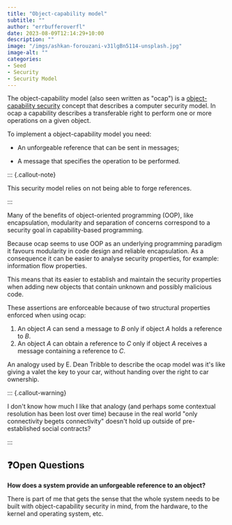 ```yaml
---
title: "Object-capability model"
subtitle: ""
author: "errbufferoverfl"
date: 2023-08-09T12:14:29+10:00
description: ""
image: "/imgs/ashkan-forouzani-v31lgBn5114-unsplash.jpg"
image-alt: ""
categories:
- Seed
- Security
- Security Model
---
```

The object-capability model (also seen written as "ocap") is a [object-capability security](object-capability%20security) concept that describes a computer security model. In ocap a capability describes a transferable right to perform one or more operations on a given object.

To implement a object-capability model you need:

- An unforgeable reference that can be sent in messages;

- A message that specifies the operation to be performed.

::: {.callout-note}

This security model relies on not being able to forge references.

:::

Many of the benefits of object-oriented programming (OOP), like encapsulation, modularity and separation of concerns correspond to a security goal in capability-based programming.

Because ocap seems to use OOP as an underlying programming paradigm it favours modularity in code design and reliable encapsulation. As a consequence it can be easier to analyse security properties, for example: information flow properties.

This means that its easier to establish and maintain the security properties when adding new objects that contain unknown and possibly malicious code.

These assertions are enforceable because of two structural properties enforced when using ocap:

1. An object _A_ can send a message to _B_ only if object _A_ holds a reference to _B_.
2. An object _A_ can obtain a reference to _C_ only if object _A_ receives a message containing a reference to _C_.

An analogy used by E. Dean Tribble to describe the ocap model was it's like giving a valet the key to your car, without handing over the right to car ownership.

::: {.callout-warning}

I don't know how much I like that analogy (and perhaps some contextual resolution has been lost over time) because in the real world "only connectivity begets connectivity" doesn't hold up outside of pre-established social contracts?

:::

## ❓Open Questions

**How does a system provide an unforgeable reference to an object?**

There is part of me that gets the sense that the whole system needs to be built with object-capability security in mind, from the hardware, to the kernel and operating system, etc.
